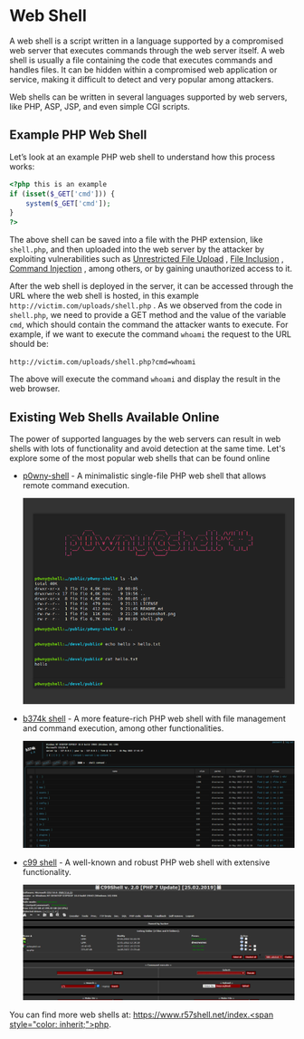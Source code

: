 # Web Shell

A web shell is a script written in a language supported by a compromised web server that executes commands through the web server itself. A web shell is usually a file containing the code that executes commands and handles files. It can be hidden within a compromised web application or service, making it difficult to detect and very popular among attackers.

Web shells can be written in several languages supported by web servers, like <span style="color: inherit;">PHP</span>, ASP, JSP, and even simple CGI scripts.

## Example <span style="color: inherit;">PHP</span> Web Shell

Let’s look at an example <span style="color: inherit;">PHP</span> web shell to understand how this process works:

```php
<?php this is an example
if (isset($_GET['cmd'])) {
    system($_GET['cmd']);
}
?>
```

The above shell can be saved into a file with the PHP extension, like `shell.php`, and then uploaded into the web server by the attacker by exploiting vulnerabilities such as [Unrestricted File Upload](https://tryhackme.com/r/room/uploadvulns) , [File Inclusion](https://tryhackme.com/r/room/fileinc) , [Command Injection](https://tryhackme.com/r/room/oscommandinjection) , among others, or by gaining unauthorized access to it.

After the web shell is deployed in the server, it can be accessed through the URL where the web shell is hosted, in this example `http://victim.com/uploads/shell.php` . As we observed from the code in `shell.php`, we need to provide a GET method and the value of the variable `cmd`, which should contain the command the attacker wants to execute. For example, if we want to execute the command `whoami` the request to the URL should be:

`http://victim.com/uploads/shell.php?cmd=whoami`

The above will execute the command `whoami` and display the result in the web browser.

## Existing Web Shells Available Online

The power of supported languages by the web servers can result in web shells with lots of functionality and avoid detection at the same time. Let's explore some of the most popular web shells that can be found online

- [p0wny-shell](https://github.com/flozz/p0wny-shell) - A minimalistic single-file <span style="color: inherit;">PHP</span> web shell that allows remote command execution.
    
    ![844c8756904527ca99bd741599ada29a.png](../../_resources/844c8756904527ca99bd741599ada29a.png)
- [b374k shell](https://github.com/b374k/b374k) - A more feature-rich <span style="color: inherit;">PHP</span> web shell with file management and command execution, among other functionalities.
    
    ![66c513e4445cb5649e636a36-1727563529904.png](../../_resources/66c513e4445cb5649e636a36-1727563529904.png)
- [c99 shell](https://www.r57shell.net/single.php?id=13) - A well-known and robust <span style="color: inherit;">PHP</span> web shell with extensive functionality.
    
    ![66c513e4445cb5649e636a36-1727563530257.png](../../_resources/66c513e4445cb5649e636a36-1727563530257.png)

You can find more web shells at: [https://www.r57shell.net/index.<span style="color: inherit;">php</span>](https://www.r57shell.net/index.php).